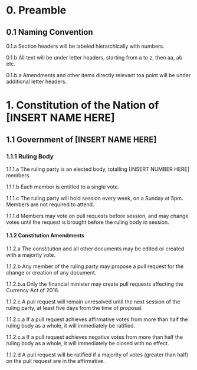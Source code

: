 # 0. Preamble

## 0.1 Naming Convention

0.1.a Section headers will be labeled hierarchically with numbers.

0.1.b All text will be under letter headers, starting from a to z, then aa, ab etc.

0.1.b.a Amendments and other items directly relevant toa  point will be under additional letter headers.

# 1. Constitution of the Nation of [INSERT NAME HERE]

## 1.1 Government of [INSERT NAME HERE]

### 1.1.1 Ruling Body

1.1.1.a The ruling party is an elected body, totalling [INSERT NUMBER HERE] members.

1.1.1.b Each member is entitled to a single vote.

1.1.1.c The ruling party will hold session every week, on a Sunday at 5pm. Members are not required to attend.

1.1.1.d Members may vote on pull requests before session, and may change votes until the request is brought before the ruling body in session.

#### 1.1.2 Constitution Amendments

1.1.2.a The constitution and all other documents may be edited or created with a majority vote.

1.1.2.b Any member of the ruling party may propose a pull request for the change or creation of any document.

1.1.2.b.a Only the financial minister may create pull requests affecting the Currency Act of 2016.

1.1.2.c A pull request will remain unresolved until the next session of the ruling party, at least five days from the time of proposal.

1.1.2.c.a If a pull request achieves affirmative votes from more than half the ruling body as a whole, it will immediately be ratified.

1.1.2.c.a If a pull request achieves negative votes from more than half the ruling body as a whole, it will immediately be closed with no effect.

1.1.2.d A pull request will be ratified if a majority of votes (greater than half) on the pull request are in the affirmative.
